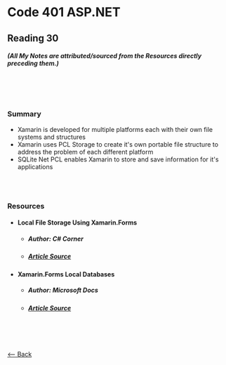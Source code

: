 # Code 401 ASP.NET
## Reading 30
##### (All My Notes are attributed/sourced from the Resources directly preceding them.)

<br>
<br>
<br>

### Summary
* Xamarin is developed for multiple platforms each with their own file systems and structures
* Xamarin uses PCL Storage to create it's own portable file structure to address the problem of each different platform
* SQLite Net PCL enables Xamarin to store and save information for it's applications

<br>
<br>

### Resources
* #### __Local File Storage Using Xamarin.Forms__
  * ##### Author:  C# Corner
  * ##### [Article Source](https://www.c-sharpcorner.com/article/local-file-storage-using-xamarin-form/)

* #### __Xamarin.Forms Local Databases__
  * ##### Author:  Microsoft Docs
  * ##### [Article Source](https://docs.microsoft.com/en-us/xamarin/xamarin-forms/data-cloud/data/databases)

<br>
<br>
<br>

[<-- Back](../README.md)
